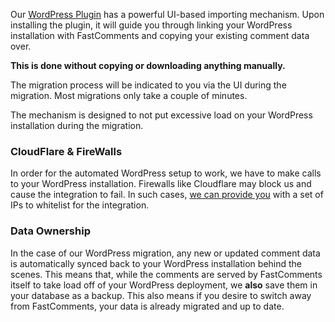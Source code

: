 Our [WordPress Plugin](https://wordpress.org/plugins/fastcomments/) has a powerful UI-based importing mechanism. Upon installing the plugin,
it will guide you through linking your WordPress installation with FastComments and copying your existing comment data over.

**This is done without copying or downloading anything manually.**

The migration process will be indicated to you via the UI during the migration. Most migrations only take a couple of minutes.

The mechanism is designed to not put excessive load on your WordPress installation during the migration.

### CloudFlare & FireWalls

In order for the automated WordPress setup to work, we have to make calls to your WordPress installation.
Firewalls like Cloudflare may block us and cause the integration to fail. In such cases, [we can provide
you](https://fastcomments.com/auth/my-account/help) with a set of IPs to whitelist for the integration.

### Data Ownership

In the case of our WordPress migration, any new or updated comment data is automatically synced back to your WordPress installation
behind the scenes. This means that, while the comments are served by FastComments itself to take load off of your WordPress deployment,
we **also** save them in your database as a backup. This also means if you desire to switch away from FastComments, your data is
already migrated and up to date.

